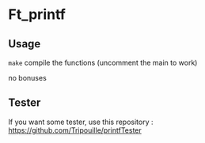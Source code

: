 # Ft_printf

## Usage

``make`` compile the functions (uncomment the main to work)

no bonuses

## Tester

If you want some tester, use this repository : https://github.com/Tripouille/printfTester
